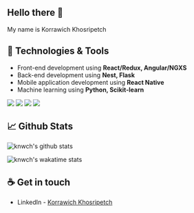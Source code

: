 ## Hello there 👋
My name is Korrawich Khosripetch

## 🔧 Technologies & Tools
- Front-end development using **React/Redux, Angular/NGXS**
- Back-end development using **Nest, Flask**
- Mobile application development using **React Native**
- Machine learning using **Python, Scikit-learn**

![](https://img.shields.io/badge/-Firebase-informational?style=flat&logo=firebase&logoColor=white&color=42b883&labelColor=555555)
![](https://img.shields.io/badge/-MongoDB-informational?style=flat&logo=mongodb&logoColor=white&color=42b883&labelColor=555555)
![](https://img.shields.io/badge/-MySQL-informational?style=flat&logo=mysql&logoColor=white&color=42b883&labelColor=555555)
![](https://img.shields.io/badge/-Mapbox-informational?style=flat&logo=mapbox&logoColor=white&color=42b883&labelColor=555555)

## 📈 Github Stats

![knwch's github stats](https://github-readme-stats.vercel.app/api?username=knwch&count_private=true&show_icons=true&theme=vue&hide=stars,issues&hide_title=true)

![knwch's wakatime stats](https://github-readme-stats.vercel.app/api/wakatime?username=knwch&layout=compact)


## ☕ Get in touch
- LinkedIn - [Korrawich Khosripetch](https://www.linkedin.com/in/knwch/)

<!--
**knwch/knwch** is a ✨ _special_ ✨ repository because its `README.md` (this file) appears on your GitHub profile.

Here are some ideas to get you started:

- 🔭 I’m currently working on ...
- 🌱 I’m currently learning ...
- 👯 I’m looking to collaborate on ...
- 🤔 I’m looking for help with ...
- 💬 Ask me about ...
- 📫 How to reach me: ...
- 😄 Pronouns: ...
- ⚡ Fun fact: ...
-->
